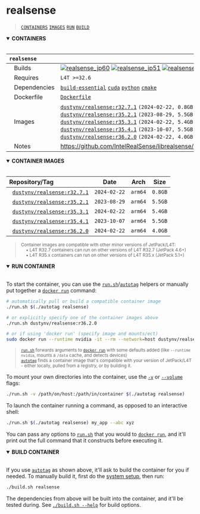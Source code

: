 # realsense

> [`CONTAINERS`](#user-content-containers) [`IMAGES`](#user-content-images) [`RUN`](#user-content-run) [`BUILD`](#user-content-build)

<details open>
<summary><b><a id="containers">CONTAINERS</a></b></summary>
<br>

| **`realsense`** | |
| :-- | :-- |
| &nbsp;&nbsp;&nbsp;Builds | [![`realsense_jp60`](https://img.shields.io/github/actions/workflow/status/dusty-nv/jetson-containers/realsense_jp60.yml?label=realsense:jp60)](https://github.com/dusty-nv/jetson-containers/actions/workflows/realsense_jp60.yml) [![`realsense_jp51`](https://img.shields.io/github/actions/workflow/status/dusty-nv/jetson-containers/realsense_jp51.yml?label=realsense:jp51)](https://github.com/dusty-nv/jetson-containers/actions/workflows/realsense_jp51.yml) [![`realsense_jp46`](https://img.shields.io/github/actions/workflow/status/dusty-nv/jetson-containers/realsense_jp46.yml?label=realsense:jp46)](https://github.com/dusty-nv/jetson-containers/actions/workflows/realsense_jp46.yml) |
| &nbsp;&nbsp;&nbsp;Requires | `L4T >=32.6` |
| &nbsp;&nbsp;&nbsp;Dependencies | [`build-essential`](/packages/build-essential) [`cuda`](/packages/cuda/cuda) [`python`](/packages/python) [`cmake`](/packages/cmake/cmake_pip) |
| &nbsp;&nbsp;&nbsp;Dockerfile | [`Dockerfile`](Dockerfile) |
| &nbsp;&nbsp;&nbsp;Images | [`dustynv/realsense:r32.7.1`](https://hub.docker.com/r/dustynv/realsense/tags) `(2024-02-22, 0.8GB)`<br>[`dustynv/realsense:r35.2.1`](https://hub.docker.com/r/dustynv/realsense/tags) `(2023-08-29, 5.5GB)`<br>[`dustynv/realsense:r35.3.1`](https://hub.docker.com/r/dustynv/realsense/tags) `(2024-02-22, 5.4GB)`<br>[`dustynv/realsense:r35.4.1`](https://hub.docker.com/r/dustynv/realsense/tags) `(2023-10-07, 5.5GB)`<br>[`dustynv/realsense:r36.2.0`](https://hub.docker.com/r/dustynv/realsense/tags) `(2024-02-22, 4.0GB)` |
| &nbsp;&nbsp;&nbsp;Notes | https://github.com/IntelRealSense/librealsense/blob/master/doc/installation_jetson.md |

</details>

<details open>
<summary><b><a id="images">CONTAINER IMAGES</a></b></summary>
<br>

| Repository/Tag | Date | Arch | Size |
| :-- | :--: | :--: | :--: |
| &nbsp;&nbsp;[`dustynv/realsense:r32.7.1`](https://hub.docker.com/r/dustynv/realsense/tags) | `2024-02-22` | `arm64` | `0.8GB` |
| &nbsp;&nbsp;[`dustynv/realsense:r35.2.1`](https://hub.docker.com/r/dustynv/realsense/tags) | `2023-08-29` | `arm64` | `5.5GB` |
| &nbsp;&nbsp;[`dustynv/realsense:r35.3.1`](https://hub.docker.com/r/dustynv/realsense/tags) | `2024-02-22` | `arm64` | `5.4GB` |
| &nbsp;&nbsp;[`dustynv/realsense:r35.4.1`](https://hub.docker.com/r/dustynv/realsense/tags) | `2023-10-07` | `arm64` | `5.5GB` |
| &nbsp;&nbsp;[`dustynv/realsense:r36.2.0`](https://hub.docker.com/r/dustynv/realsense/tags) | `2024-02-22` | `arm64` | `4.0GB` |

> <sub>Container images are compatible with other minor versions of JetPack/L4T:</sub><br>
> <sub>&nbsp;&nbsp;&nbsp;&nbsp;• L4T R32.7 containers can run on other versions of L4T R32.7 (JetPack 4.6+)</sub><br>
> <sub>&nbsp;&nbsp;&nbsp;&nbsp;• L4T R35.x containers can run on other versions of L4T R35.x (JetPack 5.1+)</sub><br>
</details>

<details open>
<summary><b><a id="run">RUN CONTAINER</a></b></summary>
<br>

To start the container, you can use the [`run.sh`](/docs/run.md)/[`autotag`](/docs/run.md#autotag) helpers or manually put together a [`docker run`](https://docs.docker.com/engine/reference/commandline/run/) command:
```bash
# automatically pull or build a compatible container image
./run.sh $(./autotag realsense)

# or explicitly specify one of the container images above
./run.sh dustynv/realsense:r36.2.0

# or if using 'docker run' (specify image and mounts/ect)
sudo docker run --runtime nvidia -it --rm --network=host dustynv/realsense:r36.2.0
```
> <sup>[`run.sh`](/docs/run.md) forwards arguments to [`docker run`](https://docs.docker.com/engine/reference/commandline/run/) with some defaults added (like `--runtime nvidia`, mounts a `/data` cache, and detects devices)</sup><br>
> <sup>[`autotag`](/docs/run.md#autotag) finds a container image that's compatible with your version of JetPack/L4T - either locally, pulled from a registry, or by building it.</sup>

To mount your own directories into the container, use the [`-v`](https://docs.docker.com/engine/reference/commandline/run/#volume) or [`--volume`](https://docs.docker.com/engine/reference/commandline/run/#volume) flags:
```bash
./run.sh -v /path/on/host:/path/in/container $(./autotag realsense)
```
To launch the container running a command, as opposed to an interactive shell:
```bash
./run.sh $(./autotag realsense) my_app --abc xyz
```
You can pass any options to [`run.sh`](/docs/run.md) that you would to [`docker run`](https://docs.docker.com/engine/reference/commandline/run/), and it'll print out the full command that it constructs before executing it.
</details>
<details open>
<summary><b><a id="build">BUILD CONTAINER</b></summary>
<br>

If you use [`autotag`](/docs/run.md#autotag) as shown above, it'll ask to build the container for you if needed.  To manually build it, first do the [system setup](/docs/setup.md), then run:
```bash
./build.sh realsense
```
The dependencies from above will be built into the container, and it'll be tested during.  See [`./build.sh --help`](/jetson_containers/build.py) for build options.
</details>
